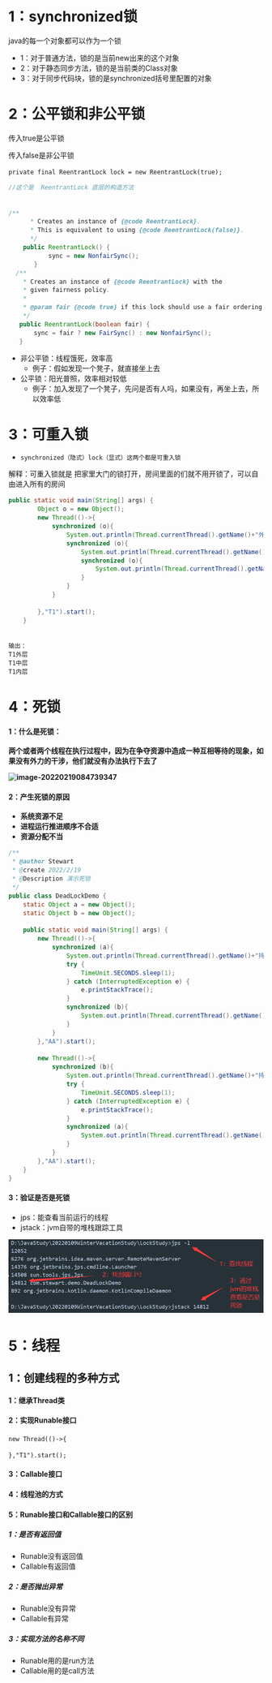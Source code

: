 # 1：synchronized锁

java的每一个对象都可以作为一个锁
- 1：对于普通方法，锁的是当前new出来的这个对象
- 2：对于静态同步方法，锁的是当前类的Class对象
- 3：对于同步代码块，锁的是synchronized括号里配置的对象


# 2：公平锁和非公平锁
传入true是公平锁

传入false是非公平锁

```private final ReentrantLock lock = new ReentrantLock(true);```

```java
//这个是  ReentrantLock 底层的构造方法


/**
      * Creates an instance of {@code ReentrantLock}.
      * This is equivalent to using {@code ReentrantLock(false)}.
      */
    public ReentrantLock() {
           sync = new NonfairSync();
       }
  /**
    * Creates an instance of {@code ReentrantLock} with the
    * given fairness policy.
    *
    * @param fair {@code true} if this lock should use a fair ordering policy
    */
   public ReentrantLock(boolean fair) {
       sync = fair ? new FairSync() : new NonfairSync();
   }
```
- 非公平锁：线程饿死，效率高    
  - 例子：假如发现一个凳子，就直接坐上去
- 公平锁：阳光普照，效率相对较低
  - 例子：加入发现了一个凳子，先问是否有人吗，如果没有，再坐上去，所以效率低



# 3：可重入锁

- ``synchronized（隐式）lock（显式）这两个都是可重入锁``

解释：可重入锁就是  把家里大门的锁打开，房间里面的们就不用开锁了，可以自由进入所有的房间

```java
public static void main(String[] args) {
        Object o = new Object();
        new Thread(()->{
            synchronized (o){
                System.out.println(Thread.currentThread().getName()+"外层");
                synchronized (o){
                    System.out.println(Thread.currentThread().getName()+"中层");
                    synchronized (o){
                        System.out.println(Thread.currentThread().getName()+"内层");
                    }
                }
            }

        },"T1").start();
    }


输出：
T1外层
T1中层
T1内层   
```



# 4：死锁

#### 1：什么是死锁：

**两个或者两个线程在执行过程中，因为在争夺资源中造成一种互相等待的现象，如果没有外力的干涉，他们就没有办法执行下去了**

**![image-20220219084739347](笔记.assets/image-20220219084739347.png)**



#### 2：产生死锁的原因

- **系统资源不足**
- **进程运行推进顺序不合适**
- **资源分配不当**

```java
/**
 * @author Stewart
 * @create 2022/2/19
 * @Description 演示死锁
 */
public class DeadLockDemo {
    static Object a = new Object();
    static Object b = new Object();

    public static void main(String[] args) {
        new Thread(()->{
            synchronized (a){
                System.out.println(Thread.currentThread().getName()+"持有锁a,试图获取锁b");
                try {
                    TimeUnit.SECONDS.sleep(1);
                } catch (InterruptedException e) {
                    e.printStackTrace();
                }
                synchronized (b){
                    System.out.println(Thread.currentThread().getName()+"获取锁b");
                }
            }
        },"AA").start();

        new Thread(()->{
            synchronized (b){
                System.out.println(Thread.currentThread().getName()+"持有锁b,试图获取锁a");
                try {
                    TimeUnit.SECONDS.sleep(1);
                } catch (InterruptedException e) {
                    e.printStackTrace();
                }
                synchronized (a){
                    System.out.println(Thread.currentThread().getName()+"获取锁a");
                }
            }
        },"AA").start();
    }
}
```



#### 3：验证是否是死锁

- jps：能查看当前运行的线程
- jstack：jvm自带的堆栈跟踪工具

![image-20220219090133275](笔记.assets/image-20220219090133275.png)



# 5：线程

## 1：创建线程的多种方式

#### 1：继承Thread类

#### 2：实现Runable接口

```
new Thread(()->{
    
},"T1").start();
```

#### 3：Callable接口



#### 4：线程池的方式



#### 5：Runable接口和Callable接口的区别

##### 1：是否有返回值

- Runable没有返回值
- Callable有返回值

##### 2：是否抛出异常

- Runable没有异常
- Callable有异常

##### 3：实现方法的名称不同

- Runable用的是run方法
- Callable用的是call方法



























